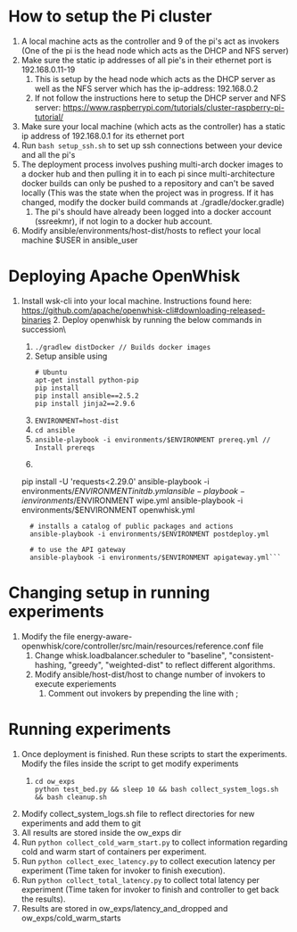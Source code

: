 #  How to setup the Pi cluster
1. A local machine acts as the controller and 9 of the pi's act as invokers (One of the pi is the head node which acts as the DHCP and NFS server)
2. Make sure the static ip addresses of all pie's in their ethernet port is 192.168.0.11-19
   1. This is setup by the head node which acts as the DHCP server as well as the NFS server which has the ip-address: 192.168.0.2
   2. If not follow the instructions here to setup the DHCP server and NFS server: https://www.raspberrypi.com/tutorials/cluster-raspberry-pi-tutorial/
3. Make sure your local machine (which acts as the controller) has a static ip address of 192.168.0.1 for its ethernet port
4. Run ```bash setup_ssh.sh``` to set up ssh connections between your device and all the pi's
5. The deployment process involves pushing multi-arch docker images to a docker hub and then pulling it in to each pi since multi-architecture docker builds can only be pushed to a repository and can't be saved locally (This was the state when the project was in progress. If it has changed, modify the docker build commands at ./gradle/docker.gradle)
    1. The pi's should have already been logged into a docker account (ssreekmr), if not login to a docker hub account.
6. Modify ansible/environments/host-dist/hosts to reflect your local machine $USER in ansible_user

# Deploying Apache OpenWhisk
1. Install wsk-cli into your local machine. Instructions found here: https://github.com/apache/openwhisk-cli#downloading-released-binaries
   2. Deploy openwhisk by running the below commands in succession\
      1. `./gradlew distDocker // Builds docker images`
      2. Setup ansible using
         ```
         # Ubuntu
         apt-get install python-pip
         pip install 
         pip install ansible==2.5.2
         pip install jinja2==2.9.6
         
         ```
      3. ```ENVIRONMENT=host-dist```
      4. ```cd ansible```
      5. ```ansible-playbook -i environments/$ENVIRONMENT prereq.yml // Install prereqs```
      6. ```ansible-playbook -i environments/$ENVIRONMENT couchdb.yml
	 pip install -U 'requests<2.29.0'
         ansible-playbook -i environments/$ENVIRONMENT initdb.yml
         ansible-playbook -i environments/$ENVIRONMENT wipe.yml
         ansible-playbook -i environments/$ENVIRONMENT openwhisk.yml
      
         # installs a catalog of public packages and actions
         ansible-playbook -i environments/$ENVIRONMENT postdeploy.yml
      
         # to use the API gateway
         ansible-playbook -i environments/$ENVIRONMENT apigateway.yml```

# Changing setup in running experiments
1. Modify the file energy-aware-openwhisk/core/controller/src/main/resources/reference.conf file
   1. Change whisk.loadbalancer.scheduler to "baseline", "consistent-hashing, "greedy", "weighted-dist" to reflect different algorithms.
   2. Modify ansible/host-dist/host to change number of invokers to execute experiements
      1. Comment out invokers by prepending the line with ;

# Running experiments
1. Once deployment is finished. Run these scripts to start the experiments. Modify the files inside the script to get modify experiments
   1. ```
      cd ow_exps
      python test_bed.py && sleep 10 && bash collect_system_logs.sh && bash cleanup.sh
      ```
2. Modify collect_system_logs.sh file to reflect directories for new experiments and add them to git
3. All results are stored inside the ow_exps dir
4. Run `python collect_cold_warm_start.py` to collect information regarding cold and warm start of containers per experiment.
5. Run `python collect_exec_latency.py` to collect execution latency per experiment (Time taken for invoker to finish execution).
6. Run `python collect_total_latency.py` to collect total latency per experiment (Time taken for invoker to finish and controller to get back the results).
7. Results are stored in ow_exps/latency_and_dropped and ow_exps/cold_warm_starts


